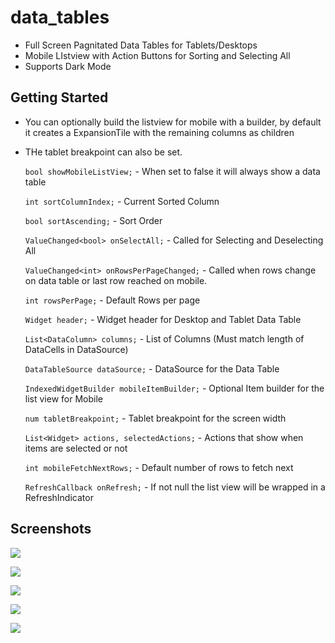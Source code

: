 # data_tables

* Full Screen Pagnitated Data Tables for Tablets/Desktops
* Mobile LIstview with Action Buttons for Sorting and Selecting All
* Supports Dark Mode

## Getting Started

* You can optionally build the listview for mobile with a builder, by default it creates a ExpansionTile with the remaining columns as children
* THe tablet breakpoint can also be set.

   `bool showMobileListView;` - When set to false it will always show a data table

   `int sortColumnIndex;` - Current Sorted Column

   `bool sortAscending;` - Sort Order

   `ValueChanged<bool> onSelectAll;` - Called for Selecting and Deselecting All

   `ValueChanged<int> onRowsPerPageChanged;` - Called when rows change on data table or last row reached on mobile.

   `int rowsPerPage;` - Default Rows per page

   `Widget header;` - Widget header for Desktop and Tablet Data Table

   `List<DataColumn> columns;` - List of Columns (Must match length of DataCells in DataSource)

   `DataTableSource dataSource;` - DataSource for the Data Table

   `IndexedWidgetBuilder mobileItemBuilder;` - Optional Item builder for the list view for Mobile

   `num tabletBreakpoint;` - Tablet breakpoint for the screen width

   `List<Widget> actions, selectedActions;` - Actions that show when items are selected or not

   `int mobileFetchNextRows;` - Default number of rows to fetch next

   `RefreshCallback onRefresh;` - If not null the list view will be wrapped in a RefreshIndicator

## Screenshots

![](https://github.com/AppleEducate/plugins/blob/master/packages/data_tables/screenshots/1.PNG)

![](https://github.com/AppleEducate/plugins/blob/master/packages/data_tables/screenshots/2.PNG)

![](https://github.com/AppleEducate/plugins/blob/master/packages/data_tables/screenshots/3.PNG)

![](https://github.com/AppleEducate/plugins/blob/master/packages/data_tables/screenshots/4.PNG)

![](https://github.com/AppleEducate/plugins/blob/master/packages/data_tables/screenshots/5.PNG)
